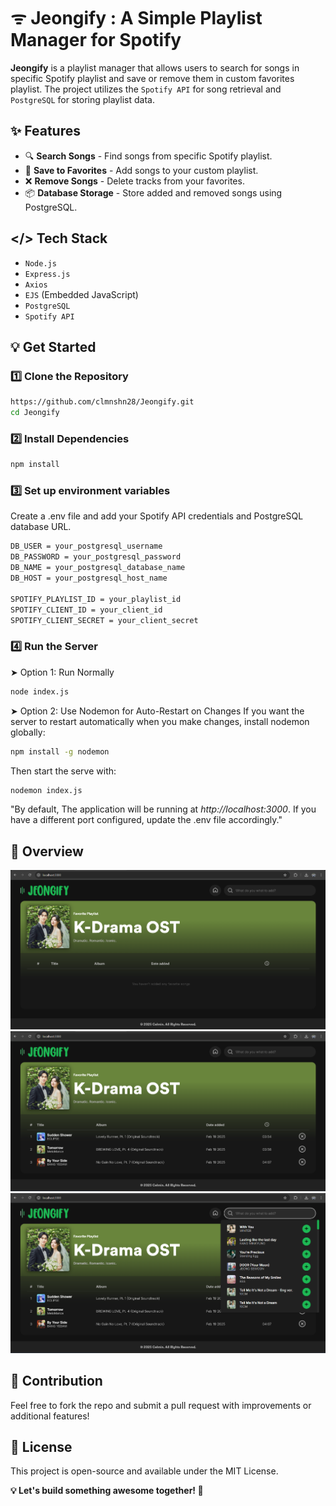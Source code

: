 # ᯤ Jeongify :  A Simple Playlist Manager for Spotify
**Jeongify** is a playlist manager that allows users to search for songs in specific Spotify playlist and save or remove them in custom favorites playlist. The project utilizes the `Spotify API` for song retrieval and `PostgreSQL` for storing playlist data.

## ✨ Features
  - 🔍 **Search Songs** - Find songs from specific Spotify playlist.
  - 📌 **Save to Favorites** - Add songs to your custom playlist.
  - ❌ **Remove Songs** - Delete tracks from your favorites.
  - 📦 **Database Storage** - Store added and removed songs using PostgreSQL.

## </> Tech Stack
  - `Node.js`
  - `Express.js`
  - `Axios`
  - `EJS` (Embedded JavaScript)
  - `PostgreSQL`
  - `Spotify API`
 
## 💡 Get Started
### 1️⃣ Clone the Repository
```bash
https://github.com/clmnshn28/Jeongify.git
cd Jeongify
```
### 2️⃣ Install Dependencies
```bash
npm install
```
### 3️⃣ Set up environment variables
Create a .env file and add your Spotify API credentials and PostgreSQL database URL.
```bash
DB_USER = your_postgresql_username
DB_PASSWORD = your_postgresql_password
DB_NAME = your_postgresql_database_name
DB_HOST = your_postgresql_host_name

SPOTIFY_PLAYLIST_ID = your_playlist_id
SPOTIFY_CLIENT_ID = your_client_id
SPOTIFY_CLIENT_SECRET = your_client_secret
```
### 4️⃣ Run the Server
➤ Option 1: Run Normally
``` bash
node index.js
```
➤ Option 2: Use Nodemon for Auto-Restart on Changes
If you want the server to restart automatically when you make changes, install nodemon globally:
```bash
npm install -g nodemon
```
Then start the serve with:
```bash
nodemon index.js
```
"By default, The application will be running at *http://localhost:3000*. If you have a different port configured, update the .env file accordingly."

## 🔎 Overview
![Image 1](public/images/readme_cover1.png)
![Image 1](public/images/readme_cover2.png)
![Image 1](public/images/readme_cover3.png)


## 🤝 Contribution
Feel free to fork the repo and submit a pull request with improvements or additional features!

## 🪪 License
This project is open-source and available under the MIT License.

**💡 Let's build something awesome together! 🚀**


